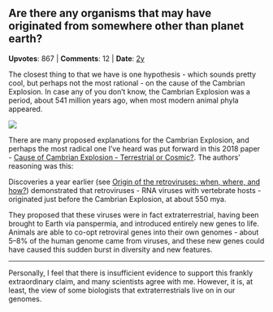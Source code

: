 ## Are there any organisms that may have originated from somewhere other than planet earth?
    
**Upvotes**: 867 | **Comments**: 12 | **Date**: [2y](https://www.quora.com/Are-there-any-organisms-that-may-have-originated-from-somewhere-other-than-planet-earth/answer/Gary-Meaney)

The closest thing to that we have is one hypothesis - which sounds pretty cool, but perhaps not the most rational - on the cause of the Cambrian Explosion. In case any of you don’t know, the Cambrian Explosion was a period, about 541 million years ago, when most modern animal phyla appeared.

![](https://qph.fs.quoracdn.net/main-qimg-97518a412592bd017eb6345053927b71-lq)

There are many proposed explanations for the Cambrian Explosion, and perhaps the most radical one I’ve heard was put forward in this 2018 paper - [Cause of Cambrian Explosion - Terrestrial or Cosmic?](https://www.sciencedirect.com/science/article/pii/S0079610718300798 "www.sciencedirect.com"). The authors’ reasoning was this:

Discoveries a year earlier (see [Origin of the retroviruses: when, where, and how?](https://www.sciencedirect.com/science/article/pii/S187962571730041X "www.sciencedirect.com")) demonstrated that retroviruses - RNA viruses with vertebrate hosts - originated just before the Cambrian Explosion, at about 550 mya.

They proposed that these viruses were in fact extraterrestrial, having been brought to Earth via panspermia, and introduced entirely new genes to life. Animals are able to co-opt retroviral genes into their own genomes - about 5–8% of the human genome came from viruses, and these new genes could have caused this sudden burst in diversity and new features.

* * *

Personally, I feel that there is insufficient evidence to support this frankly extraordinary claim, and many scientists agree with me. However, it is, at least, the view of some biologists that extraterrestrials live on in our genomes.

